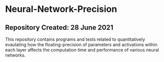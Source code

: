 # Neural-Network-Precision
## Repository Created: 28 June 2021

This repository contains programs and tests related to quantitatively evaulating how the floating-precision of parameters and activations within each layer affects the computation time and performance of various neural networks.

